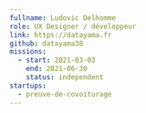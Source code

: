```yaml
---
fullname: Ludovic Delhomme
role: UX Designer / développeur
link: https://datayama.fr
github: datayama38
missions:
  - start: 2021-03-03
    end: 2021-06-30
    status: independent
startups:
  - preuve-de-covoiturage
---
```



